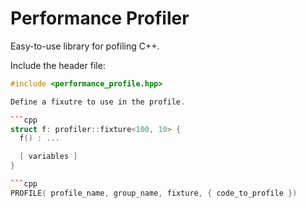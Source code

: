 # Performance Profiler

Easy-to-use library for pofiling C++.

Include the header file:

```cpp
#include <performance_profile.hpp>

Define a fixutre to use in the profile.

```cpp
struct f: profiler::fixture<100, 10> {
  f() : ...

  [ variables ]
}

```cpp
PROFILE( profile_name, group_name, fixture, { code_to_profile })

